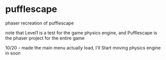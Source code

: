 # pufflescape
phaser recreation of pufflescape

note that Level1 is a test for the game physics engine, and Pufflescape is the phaser project for the entire game

10/20 - made the main menu actually load, I'll Start moving physics engine in soon
